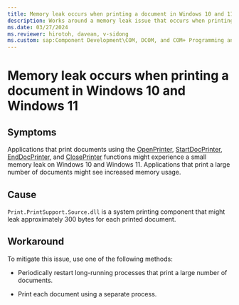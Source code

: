 ```yaml
---
title: Memory leak occurs when printing a document in Windows 10 and 11
description: Works around a memory leak issue that occurs when printing a document in Windows 10 and Windows 11.
ms.date: 03/27/2024
ms.reviewer: hirotoh, davean, v-sidong
ms.custom: sap:Component Development\COM, DCOM, and COM+ Programming and Runtime
---
```


# Memory leak occurs when printing a document in Windows 10 and Windows 11

## Symptoms

Applications that print documents using the [OpenPrinter](/windows/win32/printdocs/openprinter), [StartDocPrinter](/windows/win32/printdocs/startdocprinter), [EndDocPrinter](/windows/win32/printdocs/enddocprinter), and [ClosePrinter](/windows/win32/printdocs/closeprinter) functions might experience a small memory leak on Windows 10 and Windows 11. Applications that print a large number of documents might see increased memory usage.

## Cause

`Print.PrintSupport.Source.dll` is a system printing component that might leak approximately 300 bytes for each printed document.

## Workaround

To mitigate this issue, use one of the following methods:

- Periodically restart long-running processes that print a large number of documents.

- Print each document using a separate process.

